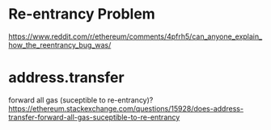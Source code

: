 # Re-entrancy Problem
https://www.reddit.com/r/ethereum/comments/4pfrh5/can_anyone_explain_how_the_reentrancy_bug_was/

# address.transfer
forward all gas (suceptible to re-entrancy)?
https://ethereum.stackexchange.com/questions/15928/does-address-transfer-forward-all-gas-suceptible-to-re-entrancy
